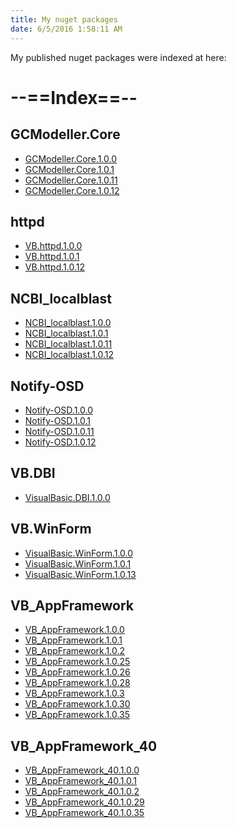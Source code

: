 ```yaml
---
title: My nuget packages
date: 6/5/2016 1:58:11 AM
---
```


My published nuget packages were indexed at here:
# __--==Index==--__
## GCModeller.Core
+ [GCModeller.Core.1.0.0](./GCModeller.Core/GCModeller.Core.1.0.0.html)<br />
+ [GCModeller.Core.1.0.1](./GCModeller.Core/GCModeller.Core.1.0.1.html)<br />
+ [GCModeller.Core.1.0.11](./GCModeller.Core/GCModeller.Core.1.0.11.html)<br />
+ [GCModeller.Core.1.0.12](./GCModeller.Core/GCModeller.Core.1.0.12.html)<br />

## httpd
+ [VB.httpd.1.0.0](./httpd/VB.httpd.1.0.0.html)<br />
+ [VB.httpd.1.0.1](./httpd/VB.httpd.1.0.1.html)<br />
+ [VB.httpd.1.0.12](./httpd/VB.httpd.1.0.12.html)<br />

## NCBI_localblast
+ [NCBI_localblast.1.0.0](./NCBI_localblast/NCBI_localblast.1.0.0.html)<br />
+ [NCBI_localblast.1.0.1](./NCBI_localblast/NCBI_localblast.1.0.1.html)<br />
+ [NCBI_localblast.1.0.11](./NCBI_localblast/NCBI_localblast.1.0.11.html)<br />
+ [NCBI_localblast.1.0.12](./NCBI_localblast/NCBI_localblast.1.0.12.html)<br />

## Notify-OSD
+ [Notify-OSD.1.0.0](./Notify-OSD/Notify-OSD.1.0.0.html)<br />
+ [Notify-OSD.1.0.1](./Notify-OSD/Notify-OSD.1.0.1.html)<br />
+ [Notify-OSD.1.0.11](./Notify-OSD/Notify-OSD.1.0.11.html)<br />
+ [Notify-OSD.1.0.12](./Notify-OSD/Notify-OSD.1.0.12.html)<br />

## VB.DBI
+ [VisualBasic.DBI.1.0.0](./VB.DBI/VisualBasic.DBI.1.0.0.html)<br />

## VB.WinForm
+ [VisualBasic.WinForm.1.0.0](./VB.WinForm/VisualBasic.WinForm.1.0.0.html)<br />
+ [VisualBasic.WinForm.1.0.1](./VB.WinForm/VisualBasic.WinForm.1.0.1.html)<br />
+ [VisualBasic.WinForm.1.0.13](./VB.WinForm/VisualBasic.WinForm.1.0.13.html)<br />

## VB_AppFramework
+ [VB_AppFramework.1.0.0](./VB_AppFramework/VB_AppFramework.1.0.0.html)<br />
+ [VB_AppFramework.1.0.1](./VB_AppFramework/VB_AppFramework.1.0.1.html)<br />
+ [VB_AppFramework.1.0.2](./VB_AppFramework/VB_AppFramework.1.0.2.html)<br />
+ [VB_AppFramework.1.0.25](./VB_AppFramework/VB_AppFramework.1.0.25.html)<br />
+ [VB_AppFramework.1.0.26](./VB_AppFramework/VB_AppFramework.1.0.26.html)<br />
+ [VB_AppFramework.1.0.28](./VB_AppFramework/VB_AppFramework.1.0.28.html)<br />
+ [VB_AppFramework.1.0.3](./VB_AppFramework/VB_AppFramework.1.0.3.html)<br />
+ [VB_AppFramework.1.0.30](./VB_AppFramework/VB_AppFramework.1.0.30.html)<br />
+ [VB_AppFramework.1.0.35](./VB_AppFramework/VB_AppFramework.1.0.35.html)<br />

## VB_AppFramework_40
+ [VB_AppFramework_40.1.0.0](./VB_AppFramework_40/VB_AppFramework_40.1.0.0.html)<br />
+ [VB_AppFramework_40.1.0.1](./VB_AppFramework_40/VB_AppFramework_40.1.0.1.html)<br />
+ [VB_AppFramework_40.1.0.2](./VB_AppFramework_40/VB_AppFramework_40.1.0.2.html)<br />
+ [VB_AppFramework_40.1.0.29](./VB_AppFramework_40/VB_AppFramework_40.1.0.29.html)<br />
+ [VB_AppFramework_40.1.0.35](./VB_AppFramework_40/VB_AppFramework_40.1.0.35.html)<br />

